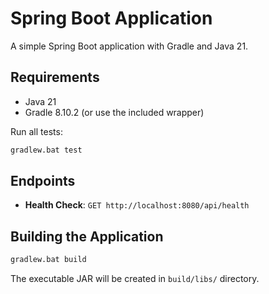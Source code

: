 # Spring Boot Application

A simple Spring Boot application with Gradle and Java 21.

## Requirements

- Java 21
- Gradle 8.10.2 (or use the included wrapper)

Run all tests:
```bash
gradlew.bat test
```

## Endpoints

- **Health Check**: `GET http://localhost:8080/api/health`

## Building the Application

```bash
gradlew.bat build
```

The executable JAR will be created in `build/libs/` directory.

